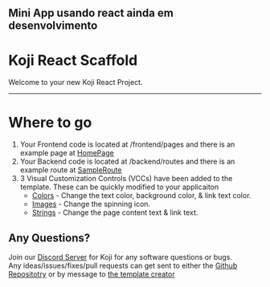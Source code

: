 ## Mini App usando react ainda em desenvolvimento

# Koji React Scaffold

Welcome to your new Koji React Project.

-------
# Where to go
1. Your Frontend code is located at /frontend/pages and there is an example page at [HomePage](#~/frontend/pages/HomePage/index.js)
2. Your Backend code is located at /backend/routes and there is an example route at [SampleRoute](#~/backend/routes/SampleRoute/index.js)
3. 3 Visual Customization Controls (VCCs) have been added to the template. These can be quickly modified to your applicaiton
    - [Colors](#~/.koji/customization/colors.json!visual) - Change the text color, background color, & link text color.
    - [Images](#~/.koji/customization/images.json!visual) - Change the spinning icon.
    - [Strings](#~/.koji/customization/strings.json!visual) - Change the page content text & link text.

## Any Questions?

Join our [Discord Server](https://discord.gg/eQuMJF6) for Koji for any software questions or bugs.   
Any ideas/issues/fixes/pull requests can get sent to either the [Github Repositotry](https://github.com/jonesnxt/koji-react-scaffold)
or by message to [the template creator](https://gokoji.com/profile/jones)
